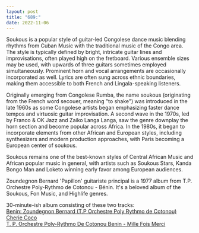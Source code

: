```yaml
---
layout: post
title: "689:"
date: 2022-11-06
---
```


Soukous is a popular style of guitar-led Congolese dance music blending rhythms from Cuban Music with the traditional music of the Congo area. The style is typically defined by bright, intricate guitar lines and improvisations, often played high on the fretboard. Various ensemble sizes may be used, with upwards of three guitars sometimes employed simultaneously. Prominent horn and vocal arrangements are occasionally incorporated as well. Lyrics are often sung across ethnic boundaries, making them accessible to both French and Lingala-speaking listeners.

Originally emerging from Congolese Rumba, the name soukous (originating from the French word secouer, meaning "to shake") was introduced in the late 1960s as some Congolese artists began emphasizing faster dance tempos and virtuosic guitar improvisation. A second wave in the 1970s, led by Franco & OK Jazz and Zaiko Langa Langa, saw the genre downplay the horn section and become popular across Africa. In the 1980s, it began to incorporate elements from other African and European styles, including synthesizers and modern production approaches, with Paris becoming a European center of soukous.

Soukous remains one of the best-known styles of Central African Music and African popular music in general, with artists such as Soukous Stars, Kanda Bongo Man and Loketo winning early favor among European audiences.

Zoundegnon Bernard 'Papillon' guitariste principal is a 1977 album from T.P. Orchestre Poly-Rythmo de Cotonou \- Bénin. It's a beloved album of the 	   
Soukous, Fon Music, and Highlife genres.

30-minute-ish album consisting of these two tracks:  
[Benin:   Zoundegnon Bernard (T.P Orchestre Poly Rythmo de Cotonou)    Cherie Coco](https://youtu.be/odQ8vrjDAzw)  
[T. P. Orchestre Poly-Rythmo De Cotonou Benin \- Mille Fois Merci](https://youtu.be/pQ_yCsyFN_E)
